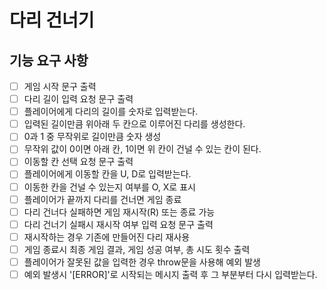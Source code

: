 # 다리 건너기

## 기능 요구 사항

- [ ] 게임 시작 문구 출력
- [ ] 다리 길이 입력 요청 문구 출력
- [ ] 플레이어에게 다리의 길이를 숫자로 입력받는다.
- [ ] 입력된 길이만큼 위아래 두 칸으로 이루어진 다리를 생성한다.
- [ ] 0과 1 중 무작위로 길이만큼 숫자 생성
- [ ] 무작위 값이 0이면 아래 칸, 1이면 위 칸이 건널 수 있는 칸이 된다.
- [ ] 이동할 칸 선택 요청 문구 출력
- [ ] 플레이어에게 이동할 칸을 U, D로 입력받는다.
- [ ] 이동한 칸을 건널 수 있는지 여부를 O, X로 표시
- [ ] 플레이어가 끝까지 다리를 건너면 게임 종료
- [ ] 다리 건너다 실패하면 게임 재시작(R) 또는 종료 가능
- [ ] 다리 건너기 실패시 재시작 여부 입력 요청 문구 출력
- [ ] 재시작하는 경우 기존에 만들어진 다리 재사용
- [ ] 게임 종료시 최종 게임 결과, 게임 성공 여부, 총 시도 횟수 출력
- [ ] 플레이어가 잘못된 값을 입력한 경우 throw문을 사용해 예외 발생
- [ ] 예외 발생시 '[ERROR]'로 시작되는 메시지 출력 후 그 부분부터 다시 입력받는다.
